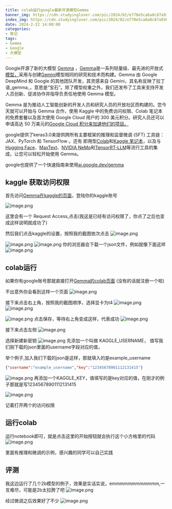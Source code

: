 ```yaml
---
title: colab运行google最新开源模型Gemma
banner_img: https://cdn.studyinglover.com/pic/2024/02/e770e5ca6a8c87a9367efda0d48f306b.png
index_img: https://cdn.studyinglover.com/pic/2024/02/e770e5ca6a8c87a9367efda0d48f306b.png
date: 2024-2-22 14:00:00
categories:
- 笔记
tags:
- Gemma
- Google
- 大模型
---
```


Google开源了新的大模型 [Gemma](https://blog.google/technology/developers/gemma-open-models/) ，[Gemma](https://ai.google.dev/gemma/?utm_source=keyword&utm_medium=referral&utm_campaign=gemma_cta&utm_content=)是一系列轻量级、最先进的开放式[模型，](https://opensource.googleblog.com/2024/02/building-open-models-responsibly-gemini-era.html)采用与创建[Gemini](https://deepmind.google/technologies/gemini/#introduction)模型相同的研究和技术而构建。Gemma 由 Google DeepMind 和 Google 的其他团队开发，其灵感来自 Gemini，其名称反映了拉丁语_gemma_，意思是“宝石”。除了模型权重之外，我们还发布了工具来支持开发人员创新、促进协作并指导负责任地使用 Gemma 模型。


Gemma 是为推动人工智能创新的开发人员和研究人员的开放社区而构建的。您今天就可以开始与 Gemma 合作，使用 Kaggle 中的免费访问权限、Colab 笔记本的免费套餐以及首次使用 Google Cloud 用户的 300 美元积分。研究人员还可以申请高达 50 万美元的[Google Cloud 积分来加速他们的项目。](https://docs.google.com/forms/d/e/1FAIpQLSe0grG6mRFW6dNF3Rb1h_YvKqUp2GaXiglZBgA2Os5iTLWlcg/viewform)

google提供了keras3.0来提供跨所有主要框架的推理和监督微调 (SFT) 工具链：JAX、PyTorch 和 TensorFlow 。还有 即用型[Colab](http://ai.google.dev/gemma/docs/get_started)和[Kaggle 笔记本](https://www.kaggle.com/models/google/gemma/code)，以及与[Hugging Face](http://huggingface.co/google)、[MaxText](https://github.com/google/maxtext)、[NVIDIA NeMo](https://github.com/NVIDIA/GenerativeAIExamples/tree/main/models/Gemma)和[TensorRT-LLM](https://github.com/NVIDIA/TensorRT-LLM)等流行工具的集成，让您可以轻松开始使用 Gemma。

google也提供了一个快速指南来使用[ai.google.dev/gemma](http://ai.google.dev/gemma) 

## kaggle 获取访问权限
首先访问[Gemma在kaggle的页面](https://www.kaggle.com/models/google/gemma)，登陆你的kaggle账号

![image.png](https://cdn.studyinglover.com/pic/2024/02/e770e5ca6a8c87a9367efda0d48f306b.png)

这里会有一个 Request Access,点击(我这是已经有访问权限了，你点了之后也变成这样说明就成功了)

然后我们点击kaggle的设置，按照我的截图依次点击
![image.png](https://cdn.studyinglover.com/pic/2024/02/0676b9c3968534cf2f0a24fc3efa121e.png)

![image.png](https://cdn.studyinglover.com/pic/2024/02/d31235cf85326598d78a01d3d2a179c3.png)
![image.png](https://cdn.studyinglover.com/pic/2024/02/ee052cc9137ba36a42f363d492108f73.png)
你的浏览器会下载一个json文件，例如就像下面这样
![image.png](https://cdn.studyinglover.com/pic/2024/02/8c67107479ef55d6358110e4d46778fb.png)

## colab运行
如果你有google账号那就直接打开[Gemma的colab页面](https://colab.research.google.com/github/google/generative-ai-docs/blob/main/site/en/gemma/docs/lora_tuning.ipynb?utm_source=agd&utm_medium=referral&utm_campaign=open-in-colab&hl=zh-cn) (没有的话就注册一个啦)

不出意外你会看到这样一个页面
![image.png](https://cdn.studyinglover.com/pic/2024/02/7fc668b963da87075d5e3a2eab1f125a.png)

接下来点击右上角，按照我的截图顺序，选择显卡为t4
![image.png](https://cdn.studyinglover.com/pic/2024/02/c5836766b7819385e337ce5877114a5b.png)
![image.png](https://cdn.studyinglover.com/pic/2024/02/ded1ab56213ab089e2347ee0729ffab3.png)

![image.png](https://cdn.studyinglover.com/pic/2024/02/15fdbd16664eb511e1ec7c5653e267b8.png)
点击保存，等待右上角变成这样，代表成功
![image.png](https://cdn.studyinglover.com/pic/2024/02/5660f6ffaf4ce5a8e49f37753875194a.png)




接下来点击左侧
![image.png](https://cdn.studyinglover.com/pic/2024/02/6ef657aa2cb9c7becdc67cdcc2dbc20d.png)

选择新建新密钥
![image.png](https://cdn.studyinglover.com/pic/2024/02/c8f82c0c604a443f5af650b74f069e8b.png)
先添加一个叫做 KAGGLE_USERNAME， 值写我们刚下载的json里面的username字段对应的值，

举个例子,加入我们下载的json是这样，那就填入的是example_username
```json
{"username":"example_username","key":"12345678901112131415"}
```
![image.png](https://cdn.studyinglover.com/pic/2024/02/89f8465de454aa8118ed3cf6cd0c6a3c.png)
再添加一个KAGGLE_KEY，值填写的是key对应的值，在刚才的例子那就是写12345678901112131415

![image.png](https://cdn.studyinglover.com/pic/2024/02/2879bf0a0d806662d496fb33562a6a58.png)

记着打开两个的访问权限
## 运行colab
运行notebook即可，就是点击这里的开始按钮就会执行这个小方格里的代码
![image.png](https://cdn.studyinglover.com/pic/2024/02/b9bd6ed422800307321d8f7a0afa18b6.png)

里面有推理和微调的示例，感兴趣的同学可以自己实践

## 评测
我这边运行了几个2b模型的例子，效果是实话实说，emmmmmmmmmmmm,一言难尽，可能是2b太拉胯了吧
![image.png](https://cdn.studyinglover.com/pic/2024/02/a756dd4d922af5b0f45b40cdd649f646.png)

经过微调之后效果好了不少
![image.png](https://cdn.studyinglover.com/pic/2024/02/d378a5211dd1157b013d61446bb8a946.png)
